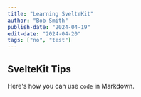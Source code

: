 ```yaml
---
title: "Learning SvelteKit"
author: "Bob Smith"
publish-date: "2024-04-19"
edit-date: "2024-04-20"
tags: ["no", "test"]
---
```


## SvelteKit Tips

Here's how you can use `code` in Markdown.

